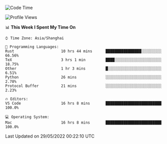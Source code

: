 <!--START_SECTION:waka-->
![Code Time](http://img.shields.io/badge/Code%20Time-1%2C360%20hrs%209%20mins-blue)

![Profile Views](http://img.shields.io/badge/Profile%20Views-43-blue)

📊 **This Week I Spent My Time On** 

```text
⌚︎ Time Zone: Asia/Shanghai

💬 Programming Languages: 
Rust                     10 hrs 44 mins      ████████████████░░░░░░░░░   66.56% 
TeX                      3 hrs 1 min         ████░░░░░░░░░░░░░░░░░░░░░   18.75% 
Other                    1 hr 3 mins         █░░░░░░░░░░░░░░░░░░░░░░░░   6.51% 
Python                   26 mins             ░░░░░░░░░░░░░░░░░░░░░░░░░   2.78% 
Protocol Buffer          21 mins             ░░░░░░░░░░░░░░░░░░░░░░░░░   2.23%

🔥 Editors: 
VS Code                  16 hrs 8 mins       █████████████████████████   100.0%

💻 Operating System: 
Mac                      16 hrs 8 mins       █████████████████████████   100.0%

```


 Last Updated on 29/05/2022 00:22:10 UTC
<!--END_SECTION:waka-->
